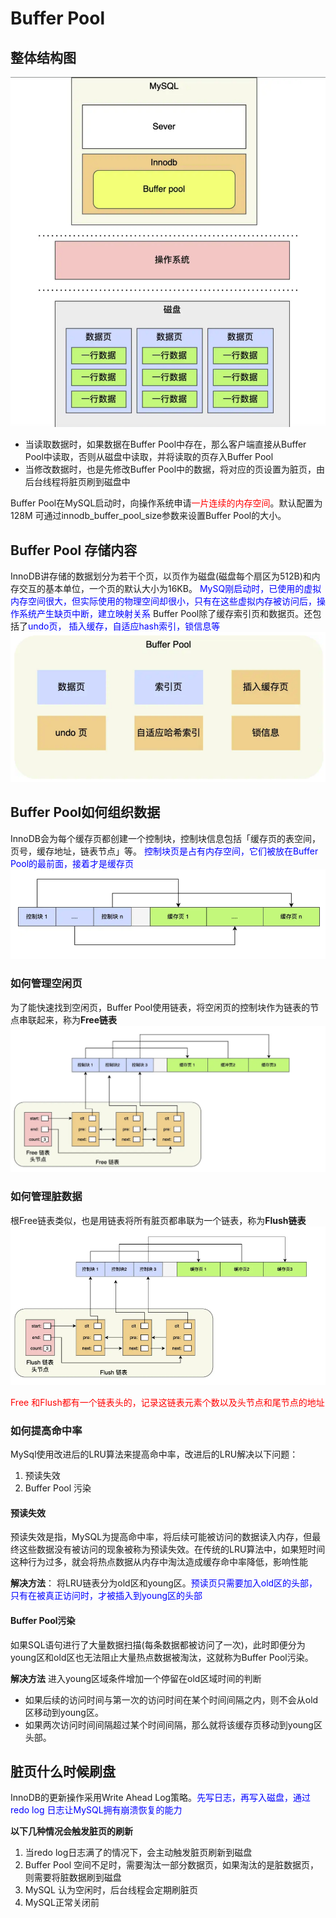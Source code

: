 # Buffer Pool
## 整体结构图
![Alt text](image-5.png)
* 当读取数据时，如果数据在Buffer Pool中存在，那么客户端直接从Buffer Pool中读取，否则从磁盘中读取，并将读取的页存入Buffer Pool
* 当修改数据时，也是先修改Buffer Pool中的数据，将对应的页设置为脏页，由后台线程将脏页刷到磁盘中

Buffer Pool在MySQL启动时，向操作系统申请<font color=red>一片连续的内存空间</font>。默认配置为128M 可通过innodb_buffer_pool_size参数来设置Buffer Pool的大小。

## Buffer Pool 存储内容
InnoDB讲存储的数据划分为若干个页，以页作为磁盘(磁盘每个扇区为512B)和内存交互的基本单位，一个页的默认大小为16KB。
<font color=blue>MySQ刚启动时，已使用的虚拟内存空间很大，但实际使用的物理空间却很小，只有在这些虚拟内存被访问后，操作系统产生缺页中断，建立映射关系</font>
Buffer Pool除了缓存索引页和数据页。还包括了<font color=blue>undo页， 插入缓存，自适应hash索引，锁信息等</font>
![Alt text](image-6.png)

## Buffer Pool如何组织数据
InnoDB会为每个缓存页都创建一个控制块，控制块信息包括「缓存页的表空间，页号，缓存地址，链表节点」等。
<font color=blue>控制块页是占有内存空间，它们被放在Buffer Pool的最前面，接着才是缓存页</font>
![Alt text](image-7.png)

### 如何管理空闲页
为了能快速找到空闲页，Buffer Pool使用链表，将空闲页的控制块作为链表的节点串联起来，称为**Free链表**
![Alt text](image-8.png)

### 如何管理脏数据
根Free链表类似，也是用链表将所有脏页都串联为一个链表，称为**Flush链表**
![Alt text](image-9.png)

<font color=red>Free 和Flush都有一个链表头的，记录这链表元素个数以及头节点和尾节点的地址</font>

### 如何提高命中率
MySql使用改进后的LRU算法来提高命中率，改进后的LRU解决以下问题：
1. 预读失效
2. Buffer Pool 污染

#### 预读失效
预读失效是指，MySQL为提高命中率，将后续可能被访问的数据读入内存，但最终这些数据没有被访问的现象被称为预读失效。在传统的LRU算法中，如果短时间这种行为过多，就会将热点数据从内存中淘汰造成缓存命中率降低，影响性能

**解决方法**：
将LRU链表分为old区和young区。<font color=blue>预读页只需要加入old区的头部，只有在被真正访问时，才被插入到young区的头部</font>

#### Buffer Pool污染
如果SQL语句进行了大量数据扫描(每条数据都被访问了一次)，此时即便分为young区和old区也无法阻止大量热点数据被淘汰，这就称为Buffer Pool污染。

**解决方法**
进入young区域条件增加一个停留在old区域时间的判断
* 如果后续的访问时间与第一次的访问时间在某个时间间隔之内，则不会从old区移动到young区。
* 如果两次访问时间间隔超过某个时间间隔，那么就将该缓存页移动到young区头部。

## 脏页什么时候刷盘
InnoDB的更新操作采用Write Ahead Log策略。<font color=blue>先写日志，再写入磁盘，通过redo log 日志让MySQL拥有崩溃恢复的能力</font>

**以下几种情况会触发脏页的刷新**
1. 当redo log日志满了的情况下，会主动触发脏页刷新到磁盘
2. Buffer Pool 空间不足时，需要淘汰一部分数据页，如果淘汰的是脏数据页，则需要将脏数据刷到磁盘
3. MySQL 认为空闲时，后台线程会定期刷脏页
4. MySQL正常关闭前